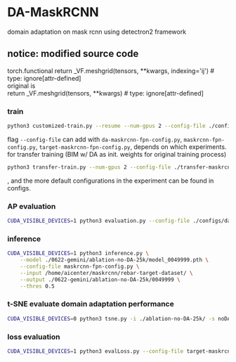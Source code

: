 # DA-MaskRCNN
domain adaptation on mask rcnn using detectron2 framework

## notice: modified source code
torch.functional
return _VF.meshgrid(tensors, **kwargs, indexing='ij')  # type: ignore[attr-defined]  
original is  
return _VF.meshgrid(tensors, **kwargs)  # type: ignore[attr-defined]

### train
```bash
python3 customized-train.py --resume --num-gpus 2 --config-file ./configs/dabim-maskrcnn-fpn-config.py
```
flag ```--config-file``` can add with ```da-maskrcnn-fpn-config.py```, ```maskrcnn-fpn-config.py```, ```target-maskrcnn-fpn-config.py```, depends on which experiments.
for transfer training (BIM w/ DA as init. weights for original training process)
```bash
python3 transfer-train.py --num-gpus 2 --config-file ./transfer-maskrcnn-fpn-config.py
```
, and the more default configurations in the experiment can be found in configs. 
### AP evaluation
```bash
CUDA_VISIBLE_DEVICES=1 python3 evaluation.py --config-file ./configs/dabim-maskrcnn-fpn-config.py -i ./ablation-DA-25k
```
### inference
```bash
CUDA_VISIBLE_DEVICES=1 python3 inference.py \
    --model ./0622-gemini/ablation-no-DA-25k/model_0049999.pth \
    --config-file maskrcnn-fpn-config.py \
    --input /home/aicenter/maskrcnn/rebar-target-dataset/ \
    --output ./0622-gemini/ablation-no-DA-25k/0049999 \
    --thres 0.5
```
### t-SNE evaluate domain adaptation performance
```bash
CUDA_VISIBLE_DEVICES=0 python3 tsne.py -i ./ablation-no-DA-25k/ -s noDA --config-file maskrcnn-fpn-config.py -m model_0001999.pth
```
### loss evaluation
```bash
CUDA_VISIBLE_DEVICES=1 python3 evalLoss.py --config-file target-maskrcnn-fpn-config.py -i ./0626-gemini/ablation-vanilla-235
```